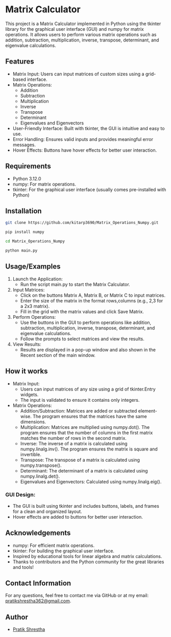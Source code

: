 
# Matrix Calculator
This project is a Matrix Calculator implemented in Python using the tkinter library for the graphical user interface (GUI) and numpy for matrix operations. It allows users to perform various matrix operations such as addition, subtraction, multiplication, inverse, transpose, determinant, and eigenvalue calculations.

## Features
- Matrix Input: Users can input matrices of custom sizes using a grid-based interface.
- Matrix Operations:
  - Addition
  - Subtraction
  - Multiplication
  - Inverse
  - Transpose
  - Determinant
  - Eigenvalues and Eigenvectors
- User-Friendly Interface: Built with tkinter, the GUI is intuitive and easy to use.
- Error Handling: Ensures valid inputs and provides meaningful error messages.
- Hover Effects: Buttons have hover effects for better user interaction.

## Requirements
- Python 3.12.0
- numpy: For matrix operations.
- tkinter: For the graphical user interface (usually comes pre-installed with Python)

## Installation
```bash
git clone https://github.com/kitarp3690/Matrix_Operations_Numpy.git
```
```bash
pip install numpy
```
```bash
cd Matrix_Operations_Numpy
```
```bash
python main.py
```
    
## Usage/Examples
1. Launch the Application:  
   - Run the script main.py to start the Matrix Calculator.
2. Input Matrices:
   - Click on the buttons Matrix A, Matrix B, or Matrix C to input matrices.
   - Enter the size of the matrix in the format rows,columns (e.g., 2,3 for a 2x3 matrix).
   - Fill in the grid with the matrix values and click Save Matrix.
3. Perform Operations:
    - Use the buttons in the GUI to perform operations like addition, subtraction, multiplication, inverse, transpose, determinant, and eigenvalue calculations.
    - Follow the prompts to select matrices and view the results.
4. View Results:
    - Results are displayed in a pop-up window and also shown in the Recent section of the main window.

## How it works
- Matrix Input:  
    - Users can input matrices of any size using a grid of tkinter.Entry widgets.
    - The input is validated to ensure it contains only integers.
- Matrix Operations:  
    - Addition/Subtraction: Matrices are added or subtracted element-wise. The program ensures that the matrices have the same dimensions.
    - Multiplication: Matrices are multiplied using numpy.dot(). The program ensures that the number of columns in the first matrix matches the number of rows in the second matrix.
    - Inverse: The inverse of a matrix is calculated using numpy.linalg.inv(). The program ensures the matrix is square and invertible.
    - Transpose: The transpose of a matrix is calculated using numpy.transpose().  
    - Determinant: The determinant of a matrix is calculated using numpy.linalg.det().
    - Eigenvalues and Eigenvectors: Calculated using numpy.linalg.eig().
### GUI Design:
- The GUI is built using tkinter and includes buttons, labels, and frames for a clean and organized layout.
- Hover effects are added to buttons for better user interaction.

## Acknowledgements

- numpy: For efficient matrix operations.
- tkinter: For building the graphical user interface.
- Inspired by educational tools for linear algebra and matrix calculations.
- Thanks to contributors and the Python community for the great libraries and tools!

## Contact Information

For any questions, feel free to contact me via GitHub or at my email: pratikshrestha362@gmail.com.

## Author

- [Pratik Shrestha](https://www.github.com/kitarp3690)

